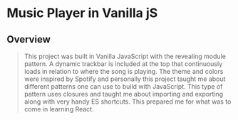 # Music Player in Vanilla jS
## Overview
> This project was built in Vanilla JavaScript with the revealing module pattern. 
A dynamic trackbar is included at the top that continuously loads in relation to where the song is playing.
The theme and colors were inspired by Spotify and personally this project taught me about different patterns one can use
to build with JavaScript. This type of pattern uses closures and taught me about importing and exporting along with very handy ES shortcuts.
This prepared me for what was to come in learning React.
